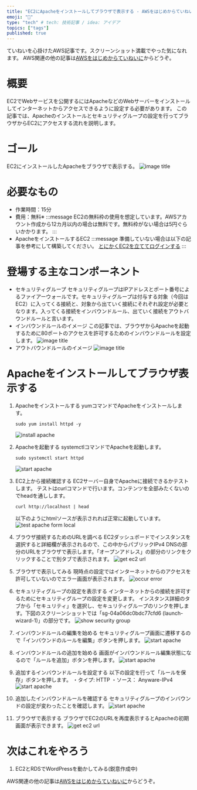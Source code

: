 ```yaml
---
title: "EC2にApacheをインストールしてブラウザで表示する - AWSをはじめからていねいに"
emoji: "📒"
type: "tech" # tech: 技術記事 / idea: アイデア
topics: ["tags"]
published: true
---
```

ていねいを心掛けたAWS記事です。スクリーンショット満載でやった気になれます。
AWS関連の他の記事は[AWSをはじめからていねいに](https://zenn.dev/sway/articles/aws_index_list)からどうぞ。

# 概要
EC2でWebサービスを公開するにはApacheなどのWebサーバーをインストールしてインターネットからアクセスできるように設定する必要があります。
この記事では、Apacheのインストールとセキュリティグループの設定を行ってブラウザからEC2にアクセスする流れを説明します。

# ゴール
EC2にインストールしたApacheをブラウザで表示する。
![image title](/images/aws_publish_apache/aws_publish_apache_goal.jpg)

# 必要なもの
- 作業時間：15分
- 費用：無料※
    :::message
    EC2の無料枠の使用を想定しています。AWSアカウント作成から12カ月以内の場合は無料です。無料枠がない場合は5円ぐらいかかります。
    :::
- ApacheをインストールするEC2
    :::message
    準備していない場合は以下の記事を参考にして構築してください。
     [とにかくEC2を立ててログインする](https://zenn.dev/sway/articles/aws_biginner_create_ec2)
    :::

# 登場する主なコンポーネント
- セキュリティグループ
セキュリティグループはIPアドレスとポート番号によるファイアーウォールです。セキュリティグループは付与する対象（今回はEC2）に入ってくる接続と、対象から出ていく接続にそれぞれ設定が必要となります。入ってくる接続をインバウンドルール、出ていく接続をアウトバウンドルールと言います。
- インバウンドルールのイメージ
この記事では、ブラウザからApacheを起動するために80ポートのアクセスを許可するためのインバウンドルールを設定します。
![image title](/images/aws_publish_apache/aws_publish_apache_description_sg_01.jpg)
- アウトバウンドルールのイメージ
![image title](/images/aws_publish_apache/aws_publish_apache_description_sg_02.jpg)

# Apacheをインストールしてブラウザ表示する

1. Apacheをインストールする
    yumコマンドでApacheをインストールします。
    ```
    sudo yum install httpd -y
    ```
    ![install apache](/images/aws_publish_apache/aws_publish_apache_tutorial_01.jpg)

1. Apacheを起動する
    systemctlコマンドでApacheを起動します。
    ```
    sudo systemctl start httpd
    ```
    ![start apache](/images/aws_publish_apache/aws_publish_apache_tutorial_02.jpg)

1. EC2上から接続確認する
    EC2サーバー自身でApacheに接続できるかテストします。
    テストはcurlコマンドで行います。コンテンツを全部みたくないのでheadを通しします。
    ```
    curl http://localhost | head
    ```
    以下のようにhtmlソースが表示されれば正常に起動しています。
    ![test apache form local](/images/aws_publish_apache/aws_publish_apache_tutorial_03.jpg)

1. ブラウザ接続するためのURLを調べる
    EC2ダッシュボードでインスタンスを選択すると詳細欄が表示されるので、この中からパブリックIPv4 DNSの部分のURLをブラウザで表示します。「オープンアドレス」の部分のリンクをクリックすることで別タブで表示されます。
    ![get ec2 url](/images/aws_publish_apache/aws_publish_apache_tutorial_04.jpg)

1. ブラウザで表示してみる
    現時点の設定ではインターネットからのアクセスを許可していないのでエラー画面が表示されます。
    ![occur error](/images/aws_publish_apache/aws_publish_apache_tutorial_05.jpg)

1. セキュリティグループの設定を表示する
    インターネットからの接続を許可するためにセキュリティグループの設定を変更します。
    インスタンス詳細のタブから「セキュリティ」を選択し、セキュリティグループのリンクを押します。下図のスクリーンショットでは「sg-04a06dc0bdc77cfd6 (launch-wizard-1)」の部分です。
    ![show security group](/images/aws_publish_apache/aws_publish_apache_tutorial_06.jpg)

1. インバウンドルールの編集を始める
    セキュリティグループ画面に遷移するので「インバウンドのルールを編集」ボタンを押します。
    ![start apache](/images/aws_publish_apache/aws_publish_apache_tutorial_07.jpg)

1. インバウンドルールの追加を始める
    画面がインバウンドルール編集状態になるので「ルールを追加」ボタンを押します。
    ![start apache](/images/aws_publish_apache/aws_publish_apache_tutorial_08.jpg)

1. 追加するインバウンドルールを設定する
    以下の設定を行って「ルールを保存」ボタンを押します。
    ・タイプ:  HTTP
    ・ソース： Anyware-IPv4
    ![start apache](/images/aws_publish_apache/aws_publish_apache_tutorial_09.jpg)

1. 追加したインバウンドルールを確認する
    セキュリティグループのインバウンドの設定が変わったことを確認します。
    ![start apache](/images/aws_publish_apache/aws_publish_apache_tutorial_10.jpg)

1. ブラウザで表示する
    ブラウザでEC2のURLを再度表示するとApacheの初期画面が表示できます。
    ![get ec2 url](/images/aws_publish_apache/aws_publish_apache_tutorial_11.jpg)

# 次はこれをやろう
1. EC2とRDSでWordPressを動かしてみる(鋭意作成中)

AWS関連の他の記事は[AWSをはじめからていねいに](https://zenn.dev/sway/articles/aws_index_list)からどうぞ。
